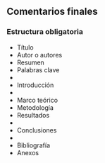## Comentarios finales

### Estructura obligatoria
- Título
- Autor o autores
- Resumen
- Palabras clave
-
- Introducción
-
- Marco teórico
- Metodología
- Resultados
-
- Conclusiones
-
- Bibliografía
- Anexos